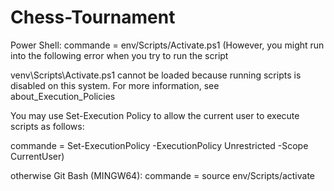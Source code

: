 # Chess-Tournament
Power Shell: commande = env/Scripts/Activate.ps1 (However, you might run into the following error when you try to run the script

venv\Scripts\Activate.ps1 cannot be loaded because running scripts is disabled on this system. For more information, see about_Execution_Policies

You may use Set-Execution Policy to allow the current user to execute scripts as follows:

commande = Set-ExecutionPolicy -ExecutionPolicy Unrestricted -Scope CurrentUser)

otherwise Git Bash (MINGW64):
commande = source env/Scripts/activate
